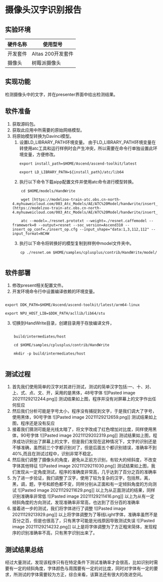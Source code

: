 # 摄像头汉字识别报告
## 实验环境
| 硬件名称   | 使用型号             |
| --------  | -----------------  |
| 开发套件   | Altas 200开发套件    |
| 摄像头     | 树莓派摄像头         |
## 实现功能
检测摄像头中的文字，并在presenter界面中给出检测结果。
## 软件准备
1.  获取源码包。
2.  获取此应用中所需要的原始网络模型。
3.  将原始模型转换为Davinci模型。
    1.  设置LD_LIBRARY_PATH环境变量。
        由于LD_LIBRARY_PATH环境变量在转使用atc工具和运行样例时会产生冲突，所以需要在命令行单独设置此环境变量，方便修改。
        ```
        export install_path=$HOME/Ascend/ascend-toolkit/latest
        
        export LD_LIBRARY_PATH=${install_path}/atc/lib64
		```
    2.  执行以下命令下载aipp配置文件并使用atc命令进行模型转换。
    ```
        cd $HOME/models/HandWrite
  
        wget [https://modelzoo-train-atc.obs.cn-north-4.myhuaweicloud.com/003_Atc_Models/AE/ATC%20Model/handwrite/insert_op.cfg](https://modelzoo-train-atc.obs.cn-north-4.myhuaweicloud.com/003_Atc_Models/AE/ATC%20Model/handwrite/insert_op.cfg)
        
        atc --model=./resnet.prototxt --weight=./resnet.caffemodel --framework=0 --output=resnet --soc_version=Ascend310 --insert_op_conf=./insert_op.cfg --input_shape="data:1,3,112,112" --input_format=NCHW
     ```
    3.  执行以下命令将转换好的模型复制到样例中model文件夹中。
 ```
        cp ./resnet.om $HOME/samples/cplusplus/contrib/HandWrite/model/
		
```
## 软件部署
1. 修改present相关配置文件。
2. 开发环境命令行中设置编译依赖的环境变量。
```

export DDK_PATH=$HOME/Ascend/ascend-toolkit/latest/arm64-linux

export NPU_HOST_LIB=$DDK_PATH/acllib/lib64/stu

```
3. 切换到HandWrite目录，创建目录用于存放编译文件，
```
	
	build/intermediates/host
    
    cd $HOME/samples/cplusplus/contrib/HandWrite
    
    mkdir -p build/intermediates/host
	
```
	
## 测试过程
1. 首先我们使用简单的汉字对其进行测试，测试的简单汉字包括:一、十、对、上、式、点、文、开，采用的是黑体，48号字体
	![[Pasted image 20211129212244.png]]
	测试结果如上图，程序并没有对屏幕上的文字作出任何反应
2. 然后我们分析可能是字号太小，程序没有捕捉到文字，于是我们调大了字号，使用黑体，90号字体
	![[Pasted image 20211129212659.png]]
	测试结果如上图，程序还是没有反应
3. 接着我们猜测可能是光线太暗了，将文字改成了红色增加对比度，同样使用黑体，90号字体
	![[Pasted image 20211129202319.png]]
	测试结果如上图，程序成功识别出了屏幕上的文字，但是我们发现在这种情况下，文字的识别还是不够准确，虽然前三个字都识别对了，但是后面五个都识别错误，准确率不到40%,而且在测试过程中，识别非常不稳定。
4. 然后我们调整了摄像头的角度，避免从正前方识别，有较大的倾斜度，不改变字体其他特征
	![[Pasted image 20211129211030.png]]
	测试结果如上图，我们发现从一定角度测试，程序的准确度非常高，几乎达到了百分之百的准确率
5. 为了进一步验证，我们调整了汉字，使用了较为复杂的汉字，包括熬，离，黑，调，题，字号和颜色都不变，同样分别从正面和有一定倾斜角度的方向测试
	![[Pasted image 20211129211629.png]]
	以上为从正面测试的结果，同样识别准确率非常低
	![[Pasted image 20211129211416.png]]
	以上为从有一定倾斜角度的方向测试，发现准确率非常高，也达到了百分百的准确率
6. 接着进一步的测试，我们将字体进行了调整
	![[Pasted image 20211129213929.png]]
	以上将字体调整为了等线Light字体，准确率虽然不是百分之百，但是也很高了，只有黑字可能是光线原因导致测试失误
	![[Pasted image 20211129214232.png]]
	以上是将字体调整为了方正粗宋简体，发现程序的识别准确率不高，只有黑字识别出来了。

## 测试结果总结
经过大量测试，发现该程序只有在特定条件下测试准确率才会很高，比如识别时需要有一定的倾斜角度，字体颜色与周围要有一定的对比度，同时对字体有一定的要求，所测试的字体需要较为方正，综合来看，该算法还有很大的改进空间。



